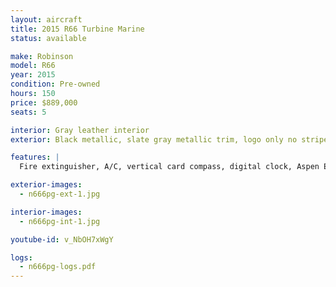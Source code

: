 ```yaml
---
layout: aircraft
title: 2015 R66 Turbine Marine
status: available

make: Robinson
model: R66
year: 2015
condition: Pre-owned
hours: 150
price: $889,000
seats: 5

interior: Gray leather interior
exterior: Black metallic, slate gray metallic trim, logo only no stripe, tinted doors and windshield

features: |
  Fire extinguisher, A/C, vertical card compass, digital clock, Aspen EFD1000H Pro+500H MFD, Garmin G225B com radio, Garmin GTN750 GPS/com, GTX330EX transponder w/ ADS-B out, Kannad 406 ELT, Garmin GDL88 ADS-B in, Garmin GMA350 audio panel, 5 A20 Bose headsets, extra corrosion protection

exterior-images:
  - n666pg-ext-1.jpg

interior-images:
  - n666pg-int-1.jpg

youtube-id: v_NbOH7xWgY

logs:
  - n666pg-logs.pdf
---
```

